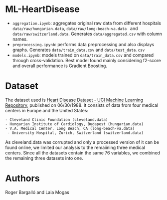 # ML-HeartDisease
- `aggregation.ipynb`: aggregates original raw data from different hospitals `data/raw/hungarian.data`, `data/raw/long-beach-va.data
` and `data/raw/switzerland.data`. Generates `data/aggregated.csv` with column names.
- `preprocessing.ipynb`: performs data preprocessing and also displays graphs. Generates `data/train_data.csv` and `data/test_data.csv`
- `models.ipynb`: models trained on `data/train_data.csv` and compared through cross-validation. Best model found mainly considering f2-score and overall performance is Gradient Boosting.

# Dataset
The dataset used is [Heart Disease Dataset - UCI Machine Learning Repository](https://archive.ics.uci.edu/dataset/45/heart+disease), published on 06/30/1988. It consists of data from four medical centers in Europe and the United States:


    - Cleveland Clinic Foundation (cleveland.data)
    - Hungarian Institute of Cardiology, Budapest (hungarian.data)
    - V.A. Medical Center, Long Beach, CA (long-beach-va.data)
     - University Hospital, Zurich, Switzerland (switzerland.data)


As cleveland.data was corrupted and only a processed version of it can be found online, we limited our analysis to the remaiining three medical centers. Since all the datasets contain the same 76 variables, we combined the remaining three datasets into one.

# Authors
Roger Bargalló and Laia Mogas
